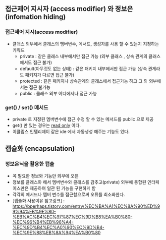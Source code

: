 ## 접근제어 지시자 (access modifier) 와 정보은(infomation hiding)
### 접근제어 지시(access modifier)
- 클래스 외부에서 클래스의 멤버변수, 메서드, 생성자를 사용 할 수 있는지 지정하는 키워드
  - private : 같은 클래스 내부에서만 접근 가능 (외부 클래스 , 상속 관계의 클래스에서도 접근 불가)
  - default(아무것도 없는 상태) : 같은 패키지 내부에서만 접근 가능 (상속 관계라도 패키지가 다르면 접근 불가)
  - protected : 같은 패키지나 상속관계의 클래스에서 접근가능 하고 그 외 외부에서는 접근 불가능
  - public : 클래스 외부 어디에서나 접근 가능
 
### get() / set() 메서드
- private 로 지정된 멤버변수에 접근  수정 할 수 있는 메서드를 public 으로 제공
- get() 만 있는 경우는 <U/>read only</U> 이다.
- 이클립스 인텔리제이 같은 ide 에서 자동생성 해주는 기능도 있다.

## 캡슐화 (encapsulation) 
### 정보은닉을 활용한 캡슐
- 꼭 필요한 정보와 기능만 외부에 오픈
- 정보를 클래스화 해서 멤버변수와 클래스를 감추고(private) 외부에 통합된 인터페이스만은 제공하여 일관 된 기능을 구현하게 함
- 각각의 메서드나 멤버 변수를 접근함으로써 오류를 최소화한다.
- [캡슐화 사용이유 참고링크] : https://bperhaps.tistory.com/entry/%EC%BA%A1%EC%8A%90%ED%99%94%EB%9E%80-%EB%AC%B4%EC%97%87%EC%9D%B8%EA%B0%80-%EC%96%B4%EB%96%A4-%EC%9D%B4%EC%A0%90%EC%9D%B4-%EC%9E%88%EB%8A%94%EA%B0%80
